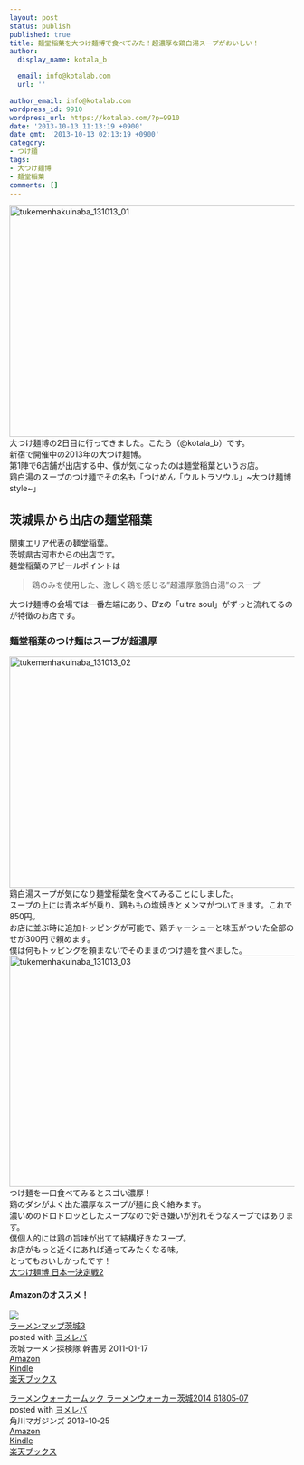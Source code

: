 ```yaml
---
layout: post
status: publish
published: true
title: 麺堂稲葉を大つけ麺博で食べてみた！超濃厚な鶏白湯スープがおいしい！
author:
  display_name: kotala_b

  email: info@kotalab.com
  url: ''

author_email: info@kotalab.com
wordpress_id: 9910
wordpress_url: https://kotalab.com/?p=9910
date: '2013-10-13 11:13:19 +0900'
date_gmt: '2013-10-13 02:13:19 +0900'
category:
- つけ麺
tags:
- 大つけ麺博
- 麺堂稲葉
comments: []
---
```

<p><img src="https://kotalab.com/wp-content/uploads/tukemenhakuinaba_131013_01-546x409.jpg" alt="tukemenhakuinaba_131013_01" width="546" height="409" class="alignnone size-large wp-image-9911" /><br />
大つけ麺博の2日目に行ってきました。こたら（@kotala_b）です。<br />
新宿で開催中の2013年の大つけ麺博。<br />
第1陣で6店舗が出店する中、僕が気になったのは麺堂稲葉というお店。<br />
鶏白湯のスープのつけ麺でその名も「つけめん「ウルトラソウル」~大つけ麺博style~」<br />
<!--more--></p>
<h2>茨城県から出店の麺堂稲葉</h2>
<p>関東エリア代表の麺堂稲葉。<br />
茨城県古河市からの出店です。<br />
麺堂稲葉のアピールポイントは</p>
<blockquote><p>鶏のみを使用した、激しく鶏を感じる&rdquo;超濃厚激鶏白湯&rdquo;のスープ</p></blockquote>
<p>大つけ麺博の会場では一番左端にあり、B'zの「ultra soul」がずっと流れてるのが特徴のお店です。</p>
<h3>麺堂稲葉のつけ麺はスープが超濃厚</h3>
<p><img src="https://kotalab.com/wp-content/uploads/tukemenhakuinaba_131013_02-546x409.jpg" alt="tukemenhakuinaba_131013_02" width="546" height="409" class="alignnone size-large wp-image-9920" /><br />
鶏白湯スープが気になり麺堂稲葉を食べてみることにしました。<br />
スープの上には青ネギが乗り、鶏ももの塩焼きとメンマがついてきます。これで850円。<br />
お店に並ぶ時に追加トッピングが可能で、鶏チャーシューと味玉がついた全部のせが300円で頼めます。<br />
僕は何もトッピングを頼まないでそのままのつけ麺を食べました。<br />
<img src="https://kotalab.com/wp-content/uploads/tukemenhakuinaba_131013_03-546x409.jpg" alt="tukemenhakuinaba_131013_03" width="546" height="409" class="alignnone size-large wp-image-9912" /><br />
つけ麺を一口食べてみるとスゴい濃厚！<br />
鶏のダシがよく出た濃厚なスープが麺に良く絡みます。<br />
濃いめのドロドロッとしたスープなので好き嫌いが別れそうなスープではあります。<br />
僕個人的には鶏の旨味が出てて結構好きなスープ。<br />
お店がもっと近くにあれば通ってみたくなる味。<br />
とってもおいしかったです！<br />
<a href="http://dai-tsukemen-haku.com/index/detail/id/8" target="_blank">大つけ麺博 日本一決定戦2</a></p>
<h4 class="aam">Amazonのオススメ！</h4>
<div class="booklink-box">
<div class="booklink-image"><a href="https://www.amazon.co.jp/exec/obidos/asin/4902615789/same-22/" rel="nofollow" target="_blank"><img src="https://images-fe.ssl-images-amazon.com/images/I/51FXj7lKq8L._SL160_.jpg" style="border: none;" /></a></div>
<div class="booklink-info">
<div class="booklink-name"><a href="https://www.amazon.co.jp/exec/obidos/asin/4902615789/same-22/" rel="nofollow" target="_blank">ラーメンマップ茨城3</a>
<div class="booklink-powered-date">posted with <a href="https://yomereba.com" rel="nofollow" target="_blank">ヨメレバ</a></div>
</div>
<div class="booklink-detail">茨城ラーメン探検隊 幹書房 2011-01-17    </div>
<div class="booklink-link2">
<div class="shoplinkamazon"><a href="https://www.amazon.co.jp/exec/obidos/asin/4902615789/same-22/" rel="nofollow" target="_blank" title="アマゾン" >Amazon</a></div>
<div class="shoplinkkindle"><a href="https://www.amazon.co.jp/gp/search?keywords=%83%89%81%5B%83%81%83%93%83%7D%83b%83v%88%EF%8F%E93&__mk_ja_JP=%83J%83%5E%83J%83i&url=node%3D2275256051&tag=same-22" rel="nofollow" target="_blank" >Kindle</a></div>
<div class="shoplinkrakuten"><a href="http://c.af.moshimo.com/af/c/click?a_id=374941&p_id=56&pc_id=56&pl_id=637&s_v=b5Rz2P0601xu&url=http%3A%2F%2Fbooks.rakuten.co.jp%2Frb%2F6947660%2F" rel="nofollow" target="_blank" title="楽天ブックス" >楽天ブックス</a></div>
</p></div>
</div>
<div class="booklink-footer"></div>
</div>
<div class="booklink-box">
<div class="booklink-image"><a href="https://www.amazon.co.jp/exec/obidos/asin/4047312886/same-22/" rel="nofollow" target="_blank"><img src="" style="border: none;" /></a></div>
<div class="booklink-info">
<div class="booklink-name"><a href="https://www.amazon.co.jp/exec/obidos/asin/4047312886/same-22/" rel="nofollow" target="_blank">ラーメンウォーカームック  ラーメンウォーカー茨城2014  61805‐07</a>
<div class="booklink-powered-date">posted with <a href="https://yomereba.com" rel="nofollow" target="_blank">ヨメレバ</a></div>
</div>
<div class="booklink-detail"> 角川マガジンズ 2013-10-25    </div>
<div class="booklink-link2">
<div class="shoplinkamazon"><a href="https://www.amazon.co.jp/exec/obidos/asin/4047312886/same-22/" rel="nofollow" target="_blank" title="アマゾン" >Amazon</a></div>
<div class="shoplinkkindle"><a href="https://www.amazon.co.jp/gp/search?keywords=%83%89%81%5B%83%81%83%93%83E%83H%81%5B%83J%81%5B%83%80%83b%83N%20%20%83%89%81%5B%83%81%83%93%83E%83H%81%5B%83J%81%5B%88%EF%8F%E92014%20%2061805%81%5D07&__mk_ja_JP=%83J%83%5E%83J%83i&url=node%3D2275256051&tag=same-22" rel="nofollow" target="_blank" >Kindle</a></div>
<div class="shoplinkrakuten"><a href="http://c.af.moshimo.com/af/c/click?a_id=374941&p_id=56&pc_id=56&pl_id=637&s_v=b5Rz2P0601xu&url=" rel="nofollow" target="_blank" title="楽天ブックス" >楽天ブックス</a></div>
</p></div>
</div>
<div class="booklink-footer"></div>
</div>
